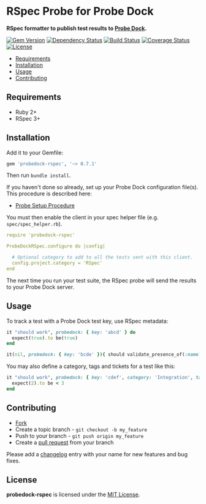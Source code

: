 # RSpec Probe for Probe Dock

**RSpec formatter to publish test results to [Probe Dock](https://github.com/probedock/probedock).**

[![Gem Version](https://badge.fury.io/rb/probedock-rspec.svg)](http://badge.fury.io/rb/probedock-rspec)
[![Dependency Status](https://gemnasium.com/probedock/probedock-rspec.svg)](https://gemnasium.com/probedock/probedock-rspec)
[![Build Status](https://secure.travis-ci.org/probedock/probedock-rspec.svg)](http://travis-ci.org/probedock/probedock-rspec)
[![Coverage Status](https://coveralls.io/repos/probedock/probedock-rspec/badge.svg)](https://coveralls.io/r/probedock/probedock-rspec?branch=master)
[![License](https://img.shields.io/github/license/probedock/probedock-rspec.svg)](LICENSE.txt)

* [Requirements](#requirements)
* [Installation](#installation)
* [Usage](#usage)
* [Contributing](#contributing)



<a name="requirements"></a>
## Requirements

* Ruby 2+
* RSpec 3+



<a name="installation"></a>
## Installation

Add it to your Gemfile:

```rb
gem 'probedock-rspec', '~> 0.7.1'
```

Then run `bundle install`.

If you haven't done so already, set up your Probe Dock configuration file(s).
This procedure is described here:

* [Probe Setup Procedure](https://github.com/probedock/probedock-probes#setup)

You must then enable the client in your spec helper file (e.g. `spec/spec_helper.rb`).

```yml
require 'probedock-rspec'

ProbeDockRSpec.configure do |config|

  # Optional category to add to all the tests sent with this client.
  config.project.category = 'RSpec'
end
```

The next time you run your test suite, the RSpec probe will send the results to your Probe Dock server.



<a name="usage"></a>
## Usage

To track a test with a Probe Dock test key, use RSpec metadata:

```rb
it "should work", probedock: { key: 'abcd' } do
  expect(true).to be(true)
end

it(nil, probedock: { key: 'bcde' }){ should validate_presence_of(:name) }
```

You may also define a category, tags and tickets for a test like this:

```rb
it "should work", probedock: { key: 'cdef', category: 'Integration', tags: %w(user-registration validation), tickets: %w(JIRA-1000 JIRA-1012) } do
  expect(2).to be < 3
end
```



## Contributing

* [Fork](https://help.github.com/articles/fork-a-repo)
* Create a topic branch - `git checkout -b my_feature`
* Push to your branch - `git push origin my_feature`
* Create a [pull request](http://help.github.com/pull-requests/) from your branch

Please add a [changelog](CHANGELOG.md) entry with your name for new features and bug fixes.



## License

**probedock-rspec** is licensed under the [MIT License](http://opensource.org/licenses/MIT).
